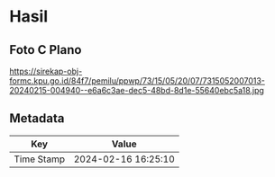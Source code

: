 # Hasil

## Foto C Plano

https://sirekap-obj-formc.kpu.go.id/84f7/pemilu/ppwp/73/15/05/20/07/7315052007013-20240215-004940--e6a6c3ae-dec5-48bd-8d1e-55640ebc5a18.jpg


## Metadata

| Key        | Value               |
| ---------- | ------------------- |
| Time Stamp | 2024-02-16 16:25:10 |



